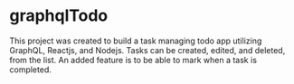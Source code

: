 # graphqlTodo
This project was created to build a task managing todo app utilizing GraphQL, Reactjs, and Nodejs. Tasks can be created, edited, and deleted, from the list. An added feature is to be able to mark when a task is completed. 
